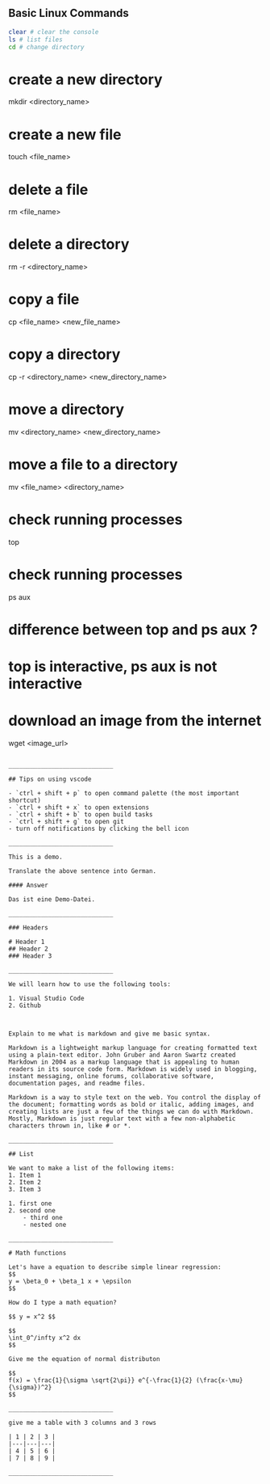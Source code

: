 ## Basic Linux Commands

```bash
clear # clear the console
ls # list files
cd # change directory
```

# create a new directory
mkdir <directory_name>

# create a new file
touch <file_name>

# delete a file
rm <file_name>

# delete a directory
rm -r <directory_name>

# copy a file
cp <file_name> <new_file_name>

# copy a directory
cp -r <directory_name> <new_directory_name>

# move a directory
mv <directory_name> <new_directory_name>

# move a file to a directory
mv <file_name> <directory_name>


# check running processes
top 

# check running processes
ps aux

# difference between top and ps aux ?
# top is interactive, ps aux is not interactive

# download an image from the internet
wget <image_url>
``` 

_____________________________

## Tips on using vscode

- `ctrl + shift + p` to open command palette (the most important shortcut)
- `ctrl + shift + x` to open extensions
- `ctrl + shift + b` to open build tasks
- `ctrl + shift + g` to open git
- turn off notifications by clicking the bell icon

_____________________________

This is a demo. 

Translate the above sentence into German.

#### Answer

Das ist eine Demo-Datei.

_____________________________

### Headers

# Header 1
## Header 2
### Header 3

_____________________________

We will learn how to use the following tools:

1. Visual Studio Code
2. Github



Explain to me what is markdown and give me basic syntax.

Markdown is a lightweight markup language for creating formatted text using a plain-text editor. John Gruber and Aaron Swartz created Markdown in 2004 as a markup language that is appealing to human readers in its source code form. Markdown is widely used in blogging, instant messaging, online forums, collaborative software, documentation pages, and readme files.

Markdown is a way to style text on the web. You control the display of the document; formatting words as bold or italic, adding images, and creating lists are just a few of the things we can do with Markdown. Mostly, Markdown is just regular text with a few non-alphabetic characters thrown in, like # or *.

_____________________________

## List

We want to make a list of the following items:
1. Item 1
2. Item 2
3. Item 3

1. first one
2. second one
    - third one
    - nested one

_____________________________

# Math functions

Let's have a equation to describe simple linear regression:	
$$
y = \beta_0 + \beta_1 x + \epsilon
$$

How do I type a math equation?

$$ y = x^2 $$ 

$$ 
\int_0^/infty x^2 dx
$$

Give me the equation of normal distributon

$$
f(x) = \frac{1}{\sigma \sqrt{2\pi}} e^{-\frac{1}{2} (\frac{x-\mu}{\sigma})^2}
$$

_____________________________

give me a table with 3 columns and 3 rows

| 1 | 2 | 3 |
|---|---|---|
| 4 | 5 | 6 |
| 7 | 8 | 9 |

_____________________________


